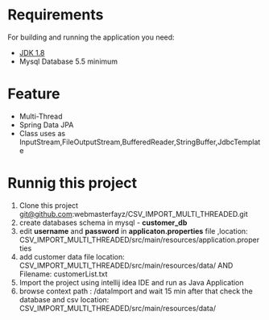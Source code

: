 # Requirements

For building and running the application you need:
- [JDK 1.8](http://www.oracle.com/technetwork/java/javase/downloads/jdk8-downloads-2133151.html)
- Mysql Database 5.5 minimum


# Feature
- Multi-Thread
- Spring Data JPA
- Class uses as InputStream,FileOutputStream,BufferedReader,StringBuffer,JdbcTemplate

# Runnig this project

1. Clone this project git@github.com:webmasterfayz/CSV_IMPORT_MULTI_THREADED.git 
2. create databases schema in mysql - **customer_db**
3. edit **username** and **password** in **applicaton.properties** file ,location: CSV_IMPORT_MULTI_THREADED/src/main/resources/application.properties
4. add customer data file location: CSV_IMPORT_MULTI_THREADED/src/main/resources/data/ AND Filename: customerList.txt
5. Import the project using intellij idea IDE and  run as Java Application
6. browse context path : /dataImport and wait 15 min after that check the database and csv location: CSV_IMPORT_MULTI_THREADED/src/main/resources/data/

